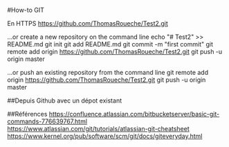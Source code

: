 #How-to GIT

En HTTPS
https://github.com/ThomasRoueche/Test2.git

…or create a new repository on the command line
echo "# Test2" >> README.md
git init
git add README.md
git commit -m "first commit"
git remote add origin https://github.com/ThomasRoueche/Test2.git
git push -u origin master

…or push an existing repository from the command line
git remote add origin https://github.com/ThomasRoueche/Test2.git
git push -u origin master

##Depuis Github avec un dépot existant





##Références
https://confluence.atlassian.com/bitbucketserver/basic-git-commands-776639767.html
https://www.atlassian.com/git/tutorials/atlassian-git-cheatsheet
https://www.kernel.org/pub/software/scm/git/docs/giteveryday.html
